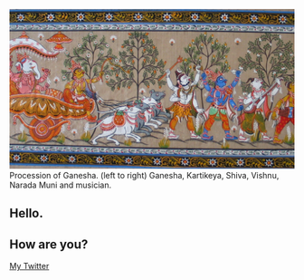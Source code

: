 ![](intro.png)
Procession of Ganesha.
(left to right) Ganesha, Kartikeya, Shiva, Vishnu, Narada Muni and musician.

## Hello.

## How are you?

[My Twitter](https://twitter.com/AngadSahni9)
